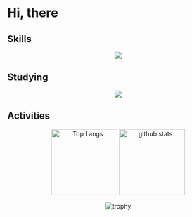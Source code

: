 # Hi, there

## Skills 
<p align="center">
  <a href="https://skillicons.dev">
    <img src="https://skillicons.dev/icons?i=ts,js,python,nodejs,html,css,illustrator,photoshop,vscode&theme=light" />
  </a>
</p>

## Studying
<p align="center">
  <a href="https://skillicons.dev">
    <img src="https://skillicons.dev/icons?i=react,p5js,swift,blender&theme=light" />
  </a>
</p>

## Activities
<p align="center" width="90%"> 
  <img alt="Top Langs" height="150px" src="https://github-readme-stats.vercel.app/api/top-langs/?username=grakeice&layout=compact&show_icons=true" />
  <img alt="github stats" height="150px" src="https://github-readme-stats.vercel.app/api?username=grakeice&show_icons=ture" />
</p>
<p align="center">
  <img alt="trophy" src="https://github-profile-trophy.vercel.app/?username=grakeice" />
</p>


<!--
**grakeice/grakeice** is a ✨ _special_ ✨ repository because its `README.md` (this file) appears on your GitHub profile.

Here are some ideas to get you started:

- 🔭 I’m currently working on ...
- 🌱 I’m currently learning ...
- 👯 I’m looking to collaborate on ...
- 🤔 I’m looking for help with ...
- 💬 Ask me about ...
- 📫 How to reach me: ...
- 😄 Pronouns: ...
- ⚡ Fun fact: ...
-->
